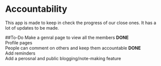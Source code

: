 # Accountability
This app is made to keep in check the progress of our close ones. It has a lot of updates to be made.

##To-Do
Make a genral page to view all the members <b>DONE</b><br>
Profile pages <br>
People can comment on others and keep them accountable <b>DONE</b><br>
Add reminders <br>
Add a perosnal and public blogging/note-making feature <br>
